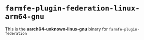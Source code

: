 # `farmfe-plugin-federation-linux-arm64-gnu`

This is the **aarch64-unknown-linux-gnu** binary for `farmfe-plugin-federation`
